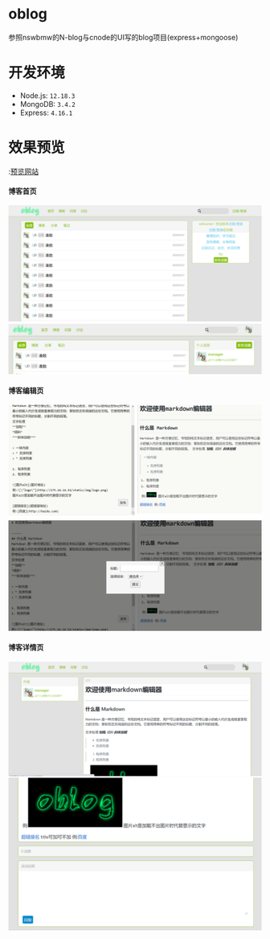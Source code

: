 # oblog
参照nswbmw的N-blog与cnode的UI写的blog项目(express+mongoose)

# 开发环境
* Node.js: `12.18.3`
* MongoDB: `3.4.2`
* Express: `4.16.1`

# 效果预览
:[预览网站](http://175.24.16.52/)

#### 博客首页
![](https://github.com/ye11d/oblog/raw/master/public/img/github-preview/index1.png)
![](https://github.com/ye11d/oblog/raw/master/public/img/github-preview/index2.png)

#### 博客编辑页
![](https://github.com/ye11d/oblog/raw/master/public/img/github-preview/blogedit.png)
![](https://github.com/ye11d/oblog/raw/master/public/img/github-preview/blogedit2.png)

#### 博客详情页
![](https://github.com/ye11d/oblog/raw/master/public/img/github-preview/blogdetail1.png)
![](https://github.com/ye11d/oblog/raw/master/public/img/github-preview/blogcomment.png)
